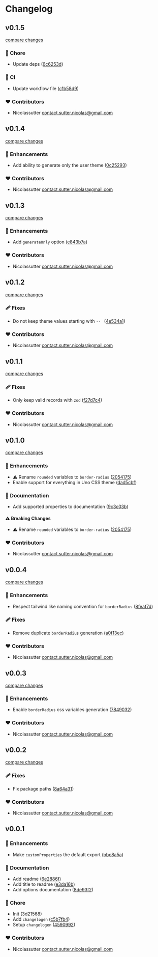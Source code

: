 # Changelog


## v0.1.5

[compare changes](https://github.com/nicolassutter/unocss-custom-properties/compare/v0.1.4...v0.1.5)

### 🏡 Chore

- Update deps ([6c6253d](https://github.com/nicolassutter/unocss-custom-properties/commit/6c6253d))

### 🤖 CI

- Update workflow file ([c1b58d9](https://github.com/nicolassutter/unocss-custom-properties/commit/c1b58d9))

### ❤️ Contributors

- Nicolassutter <contact.sutter.nicolas@gmail.com>

## v0.1.4

[compare changes](https://github.com/nicolassutter/unocss-custom-properties/compare/v0.1.3...v0.1.4)

### 🚀 Enhancements

- Add ability to generate only the user theme ([0c25293](https://github.com/nicolassutter/unocss-custom-properties/commit/0c25293))

### ❤️ Contributors

- Nicolassutter <contact.sutter.nicolas@gmail.com>

## v0.1.3

[compare changes](https://github.com/nicolassutter/unocss-custom-properties/compare/v0.1.2...v0.1.3)

### 🚀 Enhancements

- Add `generateOnly` option ([e843b7a](https://github.com/nicolassutter/unocss-custom-properties/commit/e843b7a))

### ❤️ Contributors

- Nicolassutter <contact.sutter.nicolas@gmail.com>

## v0.1.2

[compare changes](https://github.com/nicolassutter/unocss-custom-properties/compare/v0.1.1...v0.1.2)

### 🩹 Fixes

- Do not keep theme values starting with `-- ` ([4e534a1](https://github.com/nicolassutter/unocss-custom-properties/commit/4e534a1))

### ❤️ Contributors

- Nicolassutter <contact.sutter.nicolas@gmail.com>

## v0.1.1

[compare changes](https://github.com/nicolassutter/unocss-custom-properties/compare/v0.1.0...v0.1.1)

### 🩹 Fixes

- Only keep valid records with `zod` ([f27d7c4](https://github.com/nicolassutter/unocss-custom-properties/commit/f27d7c4))

### ❤️ Contributors

- Nicolassutter <contact.sutter.nicolas@gmail.com>

## v0.1.0

[compare changes](https://github.com/nicolassutter/unocss-custom-properties/compare/v0.0.4...v0.1.0)

### 🚀 Enhancements

- ⚠️  Rename `rounded` variables to `border-radius` ([2054175](https://github.com/nicolassutter/unocss-custom-properties/commit/2054175))
- Enable support for everything in Uno CSS theme ([dad5cbf](https://github.com/nicolassutter/unocss-custom-properties/commit/dad5cbf))

### 📖 Documentation

- Add supported properties to documentation ([9c3c03b](https://github.com/nicolassutter/unocss-custom-properties/commit/9c3c03b))

#### ⚠️ Breaking Changes

- ⚠️  Rename `rounded` variables to `border-radius` ([2054175](https://github.com/nicolassutter/unocss-custom-properties/commit/2054175))

### ❤️ Contributors

- Nicolassutter <contact.sutter.nicolas@gmail.com>

## v0.0.4

[compare changes](https://github.com/nicolassutter/unocss-custom-properties/compare/v0.0.3...v0.0.4)

### 🚀 Enhancements

- Respect tailwind like naming convention for `borderRadius` ([8feaf7d](https://github.com/nicolassutter/unocss-custom-properties/commit/8feaf7d))

### 🩹 Fixes

- Remove duplicate `borderRadius` generation ([a0f13ec](https://github.com/nicolassutter/unocss-custom-properties/commit/a0f13ec))

### ❤️ Contributors

- Nicolassutter <contact.sutter.nicolas@gmail.com>

## v0.0.3

[compare changes](https://github.com/nicolassutter/unocss-custom-properties/compare/v0.0.2...v0.0.3)

### 🚀 Enhancements

- Enable `borderRadius` css variables generation ([7849032](https://github.com/nicolassutter/unocss-custom-properties/commit/7849032))

### ❤️ Contributors

- Nicolassutter <contact.sutter.nicolas@gmail.com>

## v0.0.2

[compare changes](https://github.com/nicolassutter/unocss-custom-properties/compare/v0.0.1...v0.0.2)

### 🩹 Fixes

- Fix package paths ([8a64a31](https://github.com/nicolassutter/unocss-custom-properties/commit/8a64a31))

### ❤️ Contributors

- Nicolassutter <contact.sutter.nicolas@gmail.com>

## v0.0.1


### 🚀 Enhancements

- Make `customProperties` the default export ([bbc8a5a](https://github.com/nicolassutter/unocss-custom-properties/commit/bbc8a5a))

### 📖 Documentation

- Add readme ([6e2886f](https://github.com/nicolassutter/unocss-custom-properties/commit/6e2886f))
- Add title to readme ([e3da16b](https://github.com/nicolassutter/unocss-custom-properties/commit/e3da16b))
- Add options documentation ([8de93f2](https://github.com/nicolassutter/unocss-custom-properties/commit/8de93f2))

### 🏡 Chore

- Init ([3d21568](https://github.com/nicolassutter/unocss-custom-properties/commit/3d21568))
- Add `changelogen` ([c5b7fb4](https://github.com/nicolassutter/unocss-custom-properties/commit/c5b7fb4))
- Setup `changelogen` ([4590992](https://github.com/nicolassutter/unocss-custom-properties/commit/4590992))

### ❤️ Contributors

- Nicolassutter <contact.sutter.nicolas@gmail.com>

